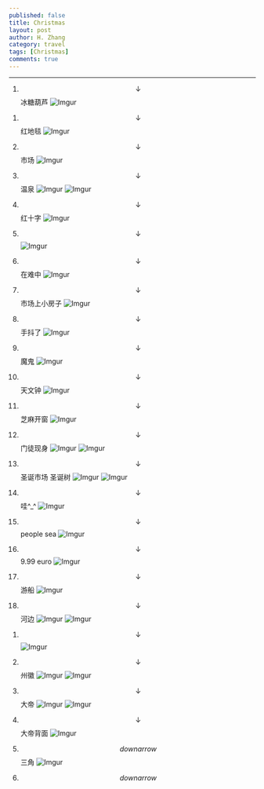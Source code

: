 ```yaml
---
published: false 
title: Christmas 
layout: post
author: H. Zhang
category: travel 
tags: [Christmas]
comments: true 
---
```


---

1. $$\downarrow$$ 冰糖葫芦
![Imgur](http://i.imgur.com/MJajeQ4.jpg)
<!--more-->
1. $$\downarrow$$ 红地毯
![Imgur](http://i.imgur.com/iaHmOzs.jpg)
2. $$\downarrow$$ 市场
![Imgur](http://i.imgur.com/IycBi57.jpg)

1. $$\downarrow$$ 温泉
![Imgur](http://i.imgur.com/IMpZZcU.jpg)
![Imgur](http://i.imgur.com/LEkLgZE.jpg)
2. $$\downarrow$$ 红十字
![Imgur](http://i.imgur.com/2s60wQ1.jpg)
3. $$\downarrow$$ 
![Imgur](http://i.imgur.com/xyPvf2N.jpg)
4. $$\downarrow$$ 在难中
![Imgur](http://i.imgur.com/H2m61nw.jpg)

1. $$\downarrow$$ 市场上小房子
![Imgur](http://i.imgur.com/E043YgN.jpg)
2. $$\downarrow$$ 手抖了
![Imgur](http://i.imgur.com/AD8ByAE.jpg)
3. $$\downarrow$$ 魔鬼
![Imgur](http://i.imgur.com/JFGp2AA.jpg)
2. $$\downarrow$$ 天文钟
![Imgur](http://i.imgur.com/ymD079q.jpg)

2. $$\downarrow$$  芝麻开窗
![Imgur](http://i.imgur.com/lcHohDy.jpg)
3. $$\downarrow$$ 门徒现身
![Imgur](http://i.imgur.com/cEr5hJ0.jpg)
![Imgur](http://i.imgur.com/hbi9UK0.jpg)
4. $$\downarrow$$ 圣诞市场 圣诞树
![Imgur](http://i.imgur.com/RpeoEk6.jpg)
![Imgur](http://i.imgur.com/wgvZpfh.jpg)

5. $$\downarrow$$ 哇^_^
![Imgur](http://i.imgur.com/YEN7exi.jpg)
6. $$\downarrow$$ people sea
![Imgur](http://i.imgur.com/IwkYyCQ.jpg)
7. $$\downarrow$$ 9.99 euro
![Imgur](http://i.imgur.com/gB9IGgl.jpg)
8. $$\downarrow$$ 游船
![Imgur](http://i.imgur.com/DbQINAU.jpg)
9. $$\downarrow$$ 河边
![Imgur](http://i.imgur.com/iVIfadA.jpg)
![Imgur](http://i.imgur.com/4t6tFsM.jpg)
<!--20161224-->
1. $$\downarrow$$ 
![Imgur](http://i.imgur.com/cdMikgz.jpg)
<!--20161228-->
2. $$\downarrow$$ 州徽
![Imgur](http://i.imgur.com/M9TA32G.jpg)
![Imgur](http://i.imgur.com/J2qd5h9.jpg)
3. $$\downarrow$$ 大帝
![Imgur](http://i.imgur.com/po6w9u4.jpg?1)
![Imgur](http://i.imgur.com/nmy0TzW.jpg)
4. $$\downarrow$$ 大帝背面
![Imgur](http://i.imgur.com/3U4BlWs.jpg)

4. $$downarrow$$ 三角
![Imgur](http://i.imgur.com/OyYXMpk.jpg)
5. $$downarrow$$ 

<!-- video 
<iframe height=498 width=510 src="http://player.youku.com/embed/XMTY1MTI3NjMyNA==" frameborder=0 allowfullscreen></iframe>

<embed src="http://player.youku.com/player.php/Type/Folder/Fid/27690810/Ob/1/sid/XMTY1MTI3NjMyNA==/v.swf" quality="high" width="480" height="400" align="middle" allowScriptAccess="always" allowFullScreen="true" mode="transparent" type="application/x-shockwave-flash"></embed>

<video width="480" height="320" controls>
<source src="movie.mp4">
</video>
-->

<!-- insert audio
<audio src="http://sc.111ttt.com/up/mp3/314720/8F9F3E8438FE1581248E92B54A3C0AB5.mp3" controls="controls">
</audio>
-->

<!-- Insert pdf 
<iframe src="/pdf/mou.pdf" style="width:300px; height:100px;" frameborder="0"></iframe>
-->

<!-- insert pdf doc use google view
<iframe src="http://docs.google.com/gview?url=http://platinhom.github.io/pdf/mou.pdf&embedded=true" style="width:800px; height:1000px;" frameborder="0"></iframe>
-->
